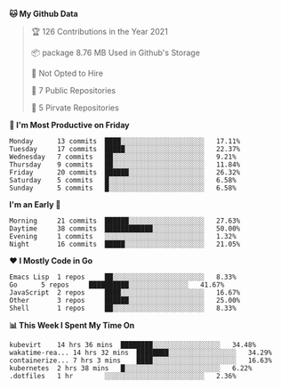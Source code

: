 <!--START_SECTION:waka-->
**🐱 My Github Data**
> 🏆 126 Contributions in the Year 2021
 >
> 📦 package 8.76 MB Used in Github's Storage
 >
> 🚫 Not Opted to Hire
 >
> 🚪 7 Public Repositories
 >
> 🔑 5 Pirvate Repositories
 >

**📅 I'm Most Productive on Friday**
```text
Monday		13 commits	████░░░░░░░░░░░░░░░░░░░░░	17.11%
Tuesday		17 commits	█████░░░░░░░░░░░░░░░░░░░░	22.37%
Wednesday	7 commits	██░░░░░░░░░░░░░░░░░░░░░░░	9.21%
Thursday	9 commits	██░░░░░░░░░░░░░░░░░░░░░░░	11.84%
Friday		20 commits	██████░░░░░░░░░░░░░░░░░░░	26.32%
Saturday	5 commits	█░░░░░░░░░░░░░░░░░░░░░░░░	6.58%
Sunday		5 commits	█░░░░░░░░░░░░░░░░░░░░░░░░	6.58%
```

**I'm an Early 🐤** 
```text
Morning		21 commits	██████░░░░░░░░░░░░░░░░░░░	27.63%
Daytime		38 commits	████████████░░░░░░░░░░░░░	50.00%
Evening		1 commits	░░░░░░░░░░░░░░░░░░░░░░░░░	1.32%
Night		16 commits	█████░░░░░░░░░░░░░░░░░░░░	21.05%
```

**❤ I Mostly Code in Go**

```text
Emacs Lisp	1 repos		██░░░░░░░░░░░░░░░░░░░░░░░	8.33%
Go		5 repos		██████████░░░░░░░░░░░░░░░	41.67%
JavaScript	2 repos		████░░░░░░░░░░░░░░░░░░░░░	16.67%
Other		3 repos		██████░░░░░░░░░░░░░░░░░░░	25.00%
Shell		1 repos		██░░░░░░░░░░░░░░░░░░░░░░░	8.33%
```

**📊 This Week I Spent My Time On**
```text
kubevirt	14 hrs 36 mins	████████░░░░░░░░░░░░░░░░░	34.48%
wakatime-rea...	14 hrs 32 mins	████████░░░░░░░░░░░░░░░░░	34.29%
containerize...	7 hrs 3 mins	████░░░░░░░░░░░░░░░░░░░░░	16.63%
kubernetes	2 hrs 38 mins	█░░░░░░░░░░░░░░░░░░░░░░░░	6.22%
.dotfiles	1 hr		░░░░░░░░░░░░░░░░░░░░░░░░░	2.36%
```

<!--END_SECTION:waka-->
